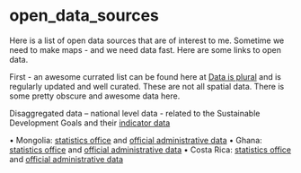 # open_data_sources
Here is a list of open data sources that are of interest to me.
Sometime we need to make maps - and we need data fast. 
Here are some links to open data. 

First - an awesome currated list can be found here at <a href="https://docs.google.com/spreadsheets/d/1wZhPLMCHKJvwOkP4juclhjFgqIY8fQFMemwKL2c64vk/edit#gid=0"> Data is plural</a> and is regularly updated and well curated. These are not all spatial data. There is some pretty obscure and awesome data here.

Disaggregated data – national level data -  related to the Sustainable Development Goals and their <a href="https://unstats.un.org/sdgs/indicators/database/">indicator data</a>

•	Mongolia: <a href="https://www.en.nso.mn/content/329">statistics office</a> and <a href="https://www.unsalb.org/data/mng">official administrative data</a>
•	Ghana:  <a href="https://statsghana.gov.gh/gssdatadownloadspage.php">statistics office</a> and <a href="https://www.unsalb.org/data/gha">official administrative data</a>
  •	Costa Rica: <a href="https://www.inec.cr/">statistics office</a> and <a href="https://www.unsalb.org/data/cri">official administrative data</a>

